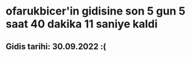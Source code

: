 # ofarukbicer'in gidisine son 5 gun 5 saat 40 dakika 11 saniye kaldi

## Gidis tarihi: 30.09.2022 :(